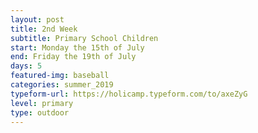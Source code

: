 ```yaml
---
layout: post
title: 2nd Week
subtitle: Primary School Children
start: Monday the 15th of July
end: Friday the 19th of July
days: 5
featured-img: baseball
categories: summer_2019
typeform-url: https://holicamp.typeform.com/to/axeZyG
level: primary
type: outdoor
---
```

